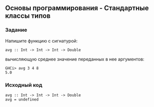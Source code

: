 ## Основы программирования - Стандартные классы типов

### Задание

Напишите функцию с сигнатурой:

```
avg :: Int -> Int -> Int -> Double
```

вычисляющую среднее значение переданных в нее аргументов:

```
GHCi> avg 3 4 8
5.0
```

### Исходный код

```
avg :: Int -> Int -> Int -> Double
avg = undefined
```

